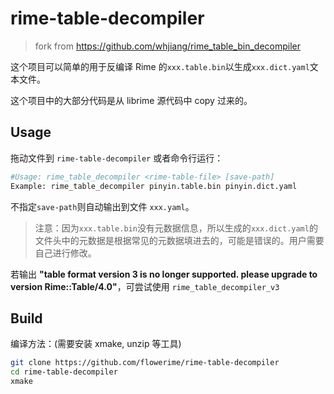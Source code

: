 # rime-table-decompiler

> fork from <https://github.com/whjiang/rime_table_bin_decompiler>

这个项目可以简单的用于反编译 Rime 的`xxx.table.bin`以生成`xxx.dict.yaml`文本文件。

这个项目中的大部分代码是从 librime 源代码中 copy 过来的。

## Usage

拖动文件到 `rime-table-decompiler` 或者命令行运行：

```bash
#Usage: rime_table_decompiler <rime-table-file> [save-path]
Example: rime_table_decompiler pinyin.table.bin pinyin.dict.yaml
```

不指定`save-path`则自动输出到文件 `xxx.yaml`。

> 注意：因为`xxx.table.bin`没有元数据信息，所以生成的`xxx.dict.yaml`的文件头中的元数据是根据常见的元数据填进去的，可能是错误的。用户需要自己进行修改。

若输出 **"table format version 3 is no longer supported. please upgrade to version Rime::Table/4.0"**，可尝试使用 `rime_table_decompiler_v3`

## Build

编译方法：(需要安装 xmake, unzip 等工具)

```bash
git clone https://github.com/flowerime/rime-table-decompiler
cd rime-table-decompiler
xmake
```
